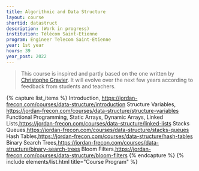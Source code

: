 ```yaml
---
title: Algorithmic and Data Structure
layout: course
shortid: datastruct
description: (Work in progress)
institution: Télécom Saint-Etienne
program: Engineer Telecom Saint-Etienne
year: 1st year
hours: 39
year_post: 2022
---
```


> This course is inspired and partly based on the one written by [Christophe Gravier](https://cgravier.fr/). It will evolve over the next few years according to feedback from students and teachers.

{% capture list_items %}
Introduction, https://jordan-frecon.com/courses/data-structure/introduction
Structure Variables, https://jordan-frecon.com/courses/data-structure/structure-variables
Functional Programming,
Static Arrays,
Dynamic Arrays,
Linked Lists,https://jordan-frecon.com/courses/data-structure/linked-lists
Stacks Queues,https://jordan-frecon.com/courses/data-structure/stacks-queues
Hash Tables,https://jordan-frecon.com/courses/data-structure/hash-tables
Binary Search Trees,https://jordan-frecon.com/courses/data-structure/binary-search-trees
Bloom Filters,https://jordan-frecon.com/courses/data-structure/bloom-filters 
{% endcapture %}
{% include elements/list.html title="Course Program" %}
